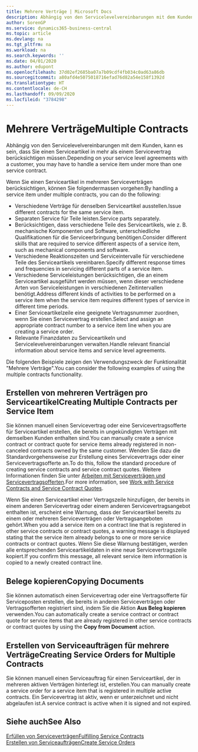 ```yaml
---
title: Mehrere Verträge | Microsoft Docs
description: Abhängig von den Servicelevelvereinbarungen mit dem Kunden, kann es sein, dass Sie einen Serviceartikel in mehr als einem Servicevertrag berücksichtigen müssen.
author: SorenGP
ms.service: dynamics365-business-central
ms.topic: article
ms.devlang: na
ms.tgt_pltfrm: na
ms.workload: na
ms.search.keywords: ''
ms.date: 04/01/2020
ms.author: edupont
ms.openlocfilehash: 37d02ef2685ba07a7b09cdf4fb034c0ad63a86db
ms.sourcegitcommit: a80afd4e5075018716efad76d82a54e158f1392d
ms.translationtype: HT
ms.contentlocale: de-CH
ms.lasthandoff: 09/09/2020
ms.locfileid: "3784298"
---
```

# <a name="multiple-contracts"></a><span data-ttu-id="ae11d-103">Mehrere Verträge</span><span class="sxs-lookup"><span data-stu-id="ae11d-103">Multiple Contracts</span></span>
<span data-ttu-id="ae11d-104">Abhängig von den Servicelevelvereinbarungen mit dem Kunden, kann es sein, dass Sie einen Serviceartikel in mehr als einem Servicevertrag berücksichtigen müssen.</span><span class="sxs-lookup"><span data-stu-id="ae11d-104">Depending on your service level agreements with a customer, you may have to handle a service item under more than one service contract.</span></span>  
  
<span data-ttu-id="ae11d-105">Wenn Sie einen Serviceartikel in mehreren Serviceverträgen berücksichtigen, können Sie folgendermassen vorgehen:</span><span class="sxs-lookup"><span data-stu-id="ae11d-105">By handling a service item under multiple contracts, you can do the following:</span></span>  
  
* <span data-ttu-id="ae11d-106">Verschiedene Verträge für denselben Serviceartikel ausstellen.</span><span class="sxs-lookup"><span data-stu-id="ae11d-106">Issue different contracts for the same service item.</span></span>  
* <span data-ttu-id="ae11d-107">Separaten Service für Teile leisten.</span><span class="sxs-lookup"><span data-stu-id="ae11d-107">Service parts separately.</span></span>  
* <span data-ttu-id="ae11d-108">Berücksichtigen, dass verschiedene Teile des Serviceartikels, wie z. B. mechanische Komponenten und Software, unterschiedliche Qualifikationen für die Serviceerbringung benötigen.</span><span class="sxs-lookup"><span data-stu-id="ae11d-108">Consider different skills that are required to service different aspects of a service item, such as mechanical components and software.</span></span>  
* <span data-ttu-id="ae11d-109">Verschiedene Reaktionszeiten und Serviceintervalle für verschiedene Teile des Serviceartikels vereinbaren.</span><span class="sxs-lookup"><span data-stu-id="ae11d-109">Specify different response times and frequencies in servicing different parts of a service item.</span></span>  
* <span data-ttu-id="ae11d-110">Verschiedene Serviceleistungen berücksichtigen, die an einem Serviceartikel ausgeführt werden müssen, wenn dieser verschiedene Arten von Serviceleistungen in verschiedenen Zeitintervallen benötigt.</span><span class="sxs-lookup"><span data-stu-id="ae11d-110">Address different kinds of activities to be performed on a service item when the service item requires different types of service in different time periods.</span></span>  
* <span data-ttu-id="ae11d-111">Einer Serviceartikelzeile eine geeignete Vertragsnummer zuordnen, wenn Sie einen Servicevertrag erstellen.</span><span class="sxs-lookup"><span data-stu-id="ae11d-111">Select and assign an appropriate contract number to a service item line when you are creating a service order.</span></span>  
* <span data-ttu-id="ae11d-112">Relevante Finanzdaten zu Serviceartikeln und Servicelevelvereinbarungen verwalten.</span><span class="sxs-lookup"><span data-stu-id="ae11d-112">Handle relevant financial information about service items and service level agreements.</span></span>  
  
<span data-ttu-id="ae11d-113">Die folgenden Beispiele zeigen den Verwendungszweck der Funktionalität "Mehrere Verträge".</span><span class="sxs-lookup"><span data-stu-id="ae11d-113">You can consider the following examples of using the multiple contracts functionality.</span></span>  
  
## <a name="creating-multiple-contracts-per-service-item"></a><span data-ttu-id="ae11d-114">Erstellen von mehreren Verträgen pro Serviceartikel</span><span class="sxs-lookup"><span data-stu-id="ae11d-114">Creating Multiple Contracts per Service Item</span></span>  
<span data-ttu-id="ae11d-115">Sie können manuell einen Servicevertrag oder eine Servicevertragsofferte für Serviceartikel erstellen, die bereits in ungekündigten Verträgen mit demselben Kunden enthalten sind.</span><span class="sxs-lookup"><span data-stu-id="ae11d-115">You can manually create a service contract or contract quote for service items already registered in non-canceled contracts owned by the same customer.</span></span> <span data-ttu-id="ae11d-116">Wenden Sie dazu die Standardvorgehensweise zur Erstellung eines Servicevertrags oder einer Servicevertragsofferte an.</span><span class="sxs-lookup"><span data-stu-id="ae11d-116">To do this, follow the standard procedure of creating service contracts and service contract quotes.</span></span> <span data-ttu-id="ae11d-117">Weitere Informationen finden Sie unter [Arbeiten mit Serviceverträgen und Servicevertragsofferten](service-how-to-create-service-contracts-and-service-contract-quotes.md).</span><span class="sxs-lookup"><span data-stu-id="ae11d-117">For more information, see [Work with Service Contracts and Service Contract Quotes](service-how-to-create-service-contracts-and-service-contract-quotes.md).</span></span>  
  
<span data-ttu-id="ae11d-118">Wenn Sie einen Serviceartikel einer Vertragszeile hinzufügen, der bereits in einem anderen Servicevertrag oder einem anderen Servicevertragsangebot enthalten ist, erscheint eine Warnung, dass der Serviceartikel bereits zu einem oder mehreren Serviceverträgen oder Vertragsangeboten gehört.</span><span class="sxs-lookup"><span data-stu-id="ae11d-118">When you add a service item on a contract line that is registered in other service contracts or contract quotes, a warning message is displayed stating that the service item already belongs to one or more service contracts or contract quotes.</span></span> <span data-ttu-id="ae11d-119">Wenn Sie diese Warnung bestätigen, werden alle entsprechenden Serviceartikeldaten in eine neue Servicevertragszeile kopiert.</span><span class="sxs-lookup"><span data-stu-id="ae11d-119">If you confirm this message, all relevant service item information is copied to a newly created contract line.</span></span>  
  
## <a name="copying-documents"></a><span data-ttu-id="ae11d-120">Belege kopieren</span><span class="sxs-lookup"><span data-stu-id="ae11d-120">Copying Documents</span></span>  
<span data-ttu-id="ae11d-121">Sie können automatisch einen Servicevertrag oder eine Vertragsofferte für Serviceposten erstellen, die bereits in anderen Serviceverträgen oder Vertragsofferten registriert sind, indem Sie die Aktion **Aus Beleg kopieren** verwenden.</span><span class="sxs-lookup"><span data-stu-id="ae11d-121">You can automatically create a service contract or contract quote for service items that are already registered in other service contracts or contract quotes by using the **Copy from Document** action.</span></span>  
  
## <a name="creating-service-orders-for-multiple-contracts"></a><span data-ttu-id="ae11d-122">Erstellen von Serviceaufträgen für mehrere Verträge</span><span class="sxs-lookup"><span data-stu-id="ae11d-122">Creating Service Orders for Multiple Contracts</span></span>  
<span data-ttu-id="ae11d-123">Sie können manuell einen Serviceauftrag für einen Serviceartikel, der in mehreren aktiven Verträgen hinterlegt ist, erstellen.</span><span class="sxs-lookup"><span data-stu-id="ae11d-123">You can manually create a service order for a service item that is registered in multiple active contracts.</span></span> <span data-ttu-id="ae11d-124">Ein Servicevertrag ist aktiv, wenn er unterzeichnet und nicht abgelaufen ist.</span><span class="sxs-lookup"><span data-stu-id="ae11d-124">A service contract is active when it is signed and not expired.</span></span>  
  
## <a name="see-also"></a><span data-ttu-id="ae11d-125">Siehe auch</span><span class="sxs-lookup"><span data-stu-id="ae11d-125">See Also</span></span>  
[<span data-ttu-id="ae11d-126">Erfüllen von Serviceverträgen</span><span class="sxs-lookup"><span data-stu-id="ae11d-126">Fulfilling Service Contracts</span></span>](service-fulfill-service-contracts.md)  
[<span data-ttu-id="ae11d-127">Erstellen von Serviceaufträgen</span><span class="sxs-lookup"><span data-stu-id="ae11d-127">Create Service Orders</span></span>](service-how-to-create-service-orders.md)  
